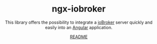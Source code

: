 <div align="center">
    <h1>ngx-iobroker</h1>
</div>

<p align="center">
This library offers the possibility to integrate a <a href="https://github.com/ioBroker">ioBroker</a> server quickly and easily into an <a href="https://angular.dev/">Angular</a> application.
</p>

<p align="center">
<a href="https://github.com/pottio/ngx-iobroker#readme">README</a>
</p>

